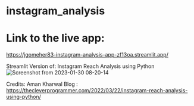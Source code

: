 # instagram_analysis

# Link to the live app:
https://jgomeher83-instagram-analysis-app-zf13oa.streamlit.app/


Streamlit Version of: Instagram Reach Analysis using Python
![Screenshot from 2023-01-30 08-20-14](https://user-images.githubusercontent.com/54250257/215488883-14b526bb-0d3c-41e3-87f1-829be4761228.png)




Credits: Aman Kharwal
Blog : https://thecleverprogrammer.com/2022/03/22/instagram-reach-analysis-using-python/
